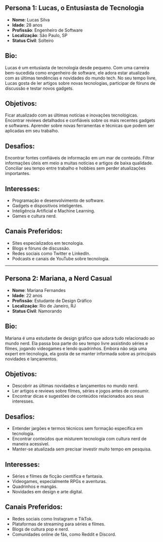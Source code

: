## Persona 1: Lucas, o Entusiasta de Tecnologia

- **Nome**: Lucas Silva
- **Idade**: 28 anos
- **Profissão**: Engenheiro de Software
- **Localização**: São Paulo, SP
- **Status Civil**: Solteiro

## Bio:
Lucas é um entusiasta de tecnologia desde pequeno. Com uma carreira bem-sucedida como engenheiro de software, ele adora estar atualizado com as últimas tendências e novidades do mundo tech. No seu tempo livre, Lucas gosta de ler artigos sobre novas tecnologias, participar de fóruns de discussão e testar novos gadgets.

## Objetivos:

Ficar atualizado com as últimas notícias e inovações tecnológicas.
Encontrar reviews detalhados e confiáveis sobre os mais recentes gadgets e softwares.
Aprender sobre novas ferramentas e técnicas que podem ser aplicadas em seu trabalho.

## Desafios:

Encontrar fontes confiáveis de informação em um mar de conteúdo.
Filtrar informações úteis em meio a muitas notícias e artigos de baixa qualidade.
Conciliar seu tempo entre trabalho e hobbies sem perder atualizações importantes.

## Interesses:

- Programação e desenvolvimento de software.
- Gadgets e dispositivos inteligentes.
- Inteligência Artificial e Machine Learning.
- Games e cultura nerd.

## Canais Preferidos:

- Sites especializados em tecnologia.
- Blogs e fóruns de discussão.
- Redes sociais como Twitter e LinkedIn.
- Podcasts e canais de YouTube sobre tecnologia.

---
## Persona 2: Mariana, a Nerd Casual

- **Nome**: Mariana Fernandes
- **Idade**: 22 anos
- **Profissão**: Estudante de Design Gráfico
- **Localização**: Rio de Janeiro, RJ
- **Status Civil**: Namorando

## Bio:
Mariana é uma estudante de design gráfico que adora tudo relacionado ao mundo nerd. Ela passa boa parte do seu tempo livre assistindo séries e filmes, jogando videogames e lendo quadrinhos. Embora não seja uma expert em tecnologia, ela gosta de se manter informada sobre as principais novidades e lançamentos.

## Objetivos:

- Descobrir as últimas novidades e lançamentos no mundo nerd.
- Ler artigos e reviews sobre filmes, séries e jogos antes de consumir.
- Encontrar dicas e sugestões de conteúdos relacionados aos seus interesses.

## Desafios:

- Entender jargões e termos técnicos sem formação específica em tecnologia.
- Encontrar conteúdos que misturem tecnologia com cultura nerd de maneira acessível.
- Manter-se atualizada sem precisar investir muito tempo em pesquisa.

## Interesses:

- Séries e filmes de ficção científica e fantasia.
- Videogames, especialmente RPGs e aventuras.
- Quadrinhos e mangás.
- Novidades em design e arte digital.

## Canais Preferidos:

- Redes sociais como Instagram e TikTok.
- Plataformas de streaming para séries e filmes.
- Blogs de cultura pop e nerd.
- Comunidades online de fãs, como Reddit e Discord.
